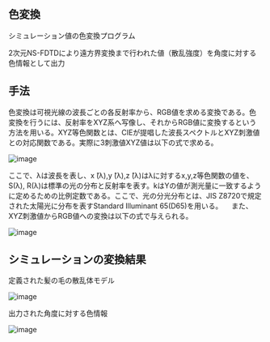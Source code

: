 ## 色変換
シミュレーション値の色変換プログラム

2次元NS-FDTDにより遠方界変換まで行われた値（散乱強度）を角度に対する色情報として出力

## 手法
色変換は可視光線の波長ごとの各反射率から、RGB値を求める変換である。色変換を行うには、反射率をXYZ系へ写像し、それからRGB値に変換するという方法を用いる。XYZ等色関数とは、CIEが提唱した波長スペクトルとXYZ刺激値との対応関数である。実際に3刺激値XYZ値は以下の式で求める。

![image](https://user-images.githubusercontent.com/57475794/99529373-0a2d7b80-29e3-11eb-81c2-99dee9f926f4.png)


ここで、λは波長を表し、x ̂(λ),y ̂(λ),z ̂(λ)はλに対するx,y,z等色関数の値を、S(λ), R(λ)は標準の光の分布と反射率を表す。kはYの値が測光量に一致するように定めるための比例定数である。ここで、光の分光分布とは、JIS Z8720で規定された太陽光に分布を表すStandard Illuminant 65(D65)を用いる。
　また、XYZ刺激値からRGB値への変換は以下の式で与えられる。

![image](https://user-images.githubusercontent.com/57475794/99529417-203b3c00-29e3-11eb-89d8-7ec2c6876d75.png)




## シミュレーションの変換結果
定義された髪の毛の散乱体モデル


![image](https://user-images.githubusercontent.com/57475794/99529538-51b40780-29e3-11eb-8740-d70d31fd760b.png)

出力された角度に対する色情報

![image](https://user-images.githubusercontent.com/57475794/99529653-7e681f00-29e3-11eb-9a97-1b949701573b.png)


